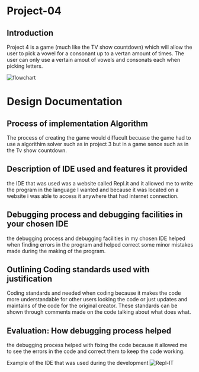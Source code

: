 # Project-04
## Introduction
Project 4 is a game (much like the TV show countdown) which will allow the user to pick a vowel for a consonant up to a vertan amount of times. The user can only use a vertain amout of vowels and consonats each when picking letters.

![flowchart](image)

# Design Documentation
## Process of implementation Algorithm
The process of creating the game would diffucult becuase the game had to use a algorithim solver such as in project 3 but in a game sence such as in the Tv show countdown. 
## Description of IDE used and features it provided
the IDE that was used was a website called Repl.it and it allowed me to write the program in the language I wanted and because it was located on a website i was able to access it anywhere that had internet connection.
## Debugging process and debugging facilities in your chosen IDE
the debugging process and debugging facilities in my chosen IDE helped when finding errors in the program and helped correct some minor mistakes made during the making of the program.
## Outlining Coding standards used with justification
Coding standards and needed when coding because it makes the code more understandable for other users looking the code or just updates and maintains of the code for the original creator. These standards can be shown through comments made on the code talking about what does what.
## Evaluation: How debugging process helped
the debugging process helped with fixing the code because it allowed me to see the errors in the code and correct them to keep the code working.

Example of the IDE that was used during the development
![Repl-IT](image)
